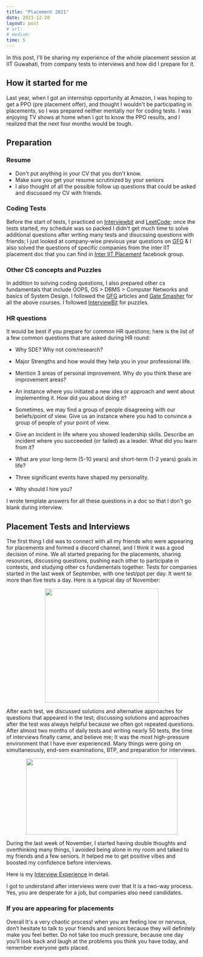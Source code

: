 ```yaml
---
title: "Placement 2021"
date: 2021-12-20
layout: post
# url:
# medium: 
time: 5
---
```

In this post, I'll be sharing my experience of the whole placement session at IIT Guwahati, from company tests to interviews and how did I prepare for it.

## How it started for me
Last year, when I got an internship opportunity at Amazon, I was hoping to get a  PPO (pre placement offer), and  thought I wouldn't be participating in placements, so I was prepared neither mentally nor for coding tests. I was enjoying TV shows at home when I got to know the PPO results, and I realized that the next four months would be tough<!--break-->.

## Preparation

### Resume
- Don't put anything in your CV that you don't know.
- Make sure you get your resume scrutinized by your seniors
- I also thought of all the possible follow up questions that could be asked and discussed my CV with friends.


### Coding Tests
Before the start of tests, I practiced on [Interviewbit](https://interviewbit.com/) and [LeetCode](https://leetcode.com/); once the tests started, my schedule was so packed I didn't get much time to solve additional questions after writing many tests and disucssing questions with friends; I just looked at company-wise previous year questions on [GFG](https://www.geeksforgeeks.org/) & I also solved the questions of specific companies from the inter IIT placement doc that you can find in [Inter IIT Placement](https://www.facebook.com/groups/1540488506008368) facebook group.

### Other CS concepts and Puzzles
In addition to solving coding questions, I also prepared other cs fundamentals that include OOPS, OS > DBMS > Computer Networks and basics of System Design.
I followed the [GFG](https://www.geeksforgeeks.org/) articles and [Gate Smasher](https://www.youtube.com/c/GateSmashers) for all the above courses.
I followed [InterviewBit](https://interviewbit.com/) for puzzles.


### HR questions

It would be best if you prepare for common HR questions; here is the list of a few common questions that are asked during HR round:
- Why SDE? Why not core/research? 
- Major Strengths and how would they help you in your professional life.
- Mention 3 areas of personal improvement. Why do you think these are improvement areas?
- An instance where you initiated a new idea or approach and went about implementing it. How did you about doing it?

- Sometimes, we may find a group of people disagreeing with our beliefs/point of view. Give us an instance where you had to convince a group of people of your point of view.
- Give an incident in life where you showed leadership skills.
Describe an incident where you succeeded (or failed) as a leader. What did you learn from it?
- What are your long-term (5-10 years) and short-term (1-2 years) goals in life? 
- Three significant events have shaped my personality.
- Why should I hire you?

I wrote template answers for all these questions in a doc so that I don't go blank during interview.

## Placement Tests and Interviews
The first thing I did was to connect with all my friends who were appearing for placements and formed a discord channel, and I think it was a good decision of mine.
We all started preparing for the placements, sharing resources, discussing questions, pushing each other to participate in contests, and studying other cs fundamentals together.
Tests for companies started in the last week of September, with one test/ppt per day. It went to more than five tests a day. Here is a typical day of November:
<p align="center">
<img src="https://user-images.githubusercontent.com/45756011/147407262-d7783fc4-cac8-4e04-a543-de337fe1e790.jpeg" width="300" height="300">
</p>
After each test, we discussed solutions and alternative approaches for questions that appeared in the test; discussing solutions and approaches after the test was always helpful because we often got repeated questions.
After almost two months of daily tests and writing nearly 50 tests, the time of interviews finally came, and believe me; It was the most high-pressure environment that I have ever experienced. Many things were going on simultaneously, end-sem examinations, BTP, and preparation for interviews. 
<p align="center">
 <img src="https://user-images.githubusercontent.com/45756011/147414072-7c73ef2a-22a7-452c-ad2e-529dbc8ab4ca.jpg" width="400" height="200">
</p>

During the last week of November, I started having double thoughts and overthinking many things, I avoided being alone in my room and talked to my friends and a few seniors. It helped me to get positive vibes and boosted my confidence before interviews.

Here is my [Interview Experience](https://tourterrible.github.io//blog/2021/12/15/D_DAY/) in detail.

I got to understand after interviews were over that It is a two-way process. Yes, you are desperate for a job, but companies also need candidates.

### If you are appearing for placements
Overall It's a very chaotic process! when you are feeling low or nervous, don’t hesitate to talk to your friends and seniors because they will definitely make you feel better. Do not take too much pressure, because one day you’ll look back and laugh at the problems you think you have today, and remember everyone gets placed.
